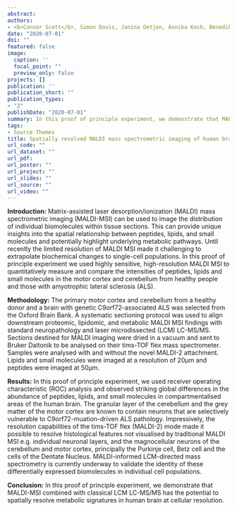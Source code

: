 ```yaml
---
abstract: 
authors:
- <b>Connor Scott</b>, Simon Davis, Janina Oetjen, Annika Koch, Benedikt Kessler, Roman Fischer, Olaf Ansorge
date: "2020-07-01"
doi: ""
featured: false
image:
  caption: ''
  focal_point: ""
  preview_only: false
projects: []
publication: ''
publication_short: ""
publication_types:
- "2"
publishDate: "2020-07-01"
summary: In this proof of principle experiment, we demonstrate that MALDI-MSI combined with classical LCM LC-MS/MS has the potential to spatially resolve metabolic signatures in human brain at cellular resolution. <b><i>Abstract & Talk given - The Oxford Metabolic Health Symposium 2020, 30th June – 3rd July 2020.</b></i>
tags:
- Source Themes
title: Spatially resolved MALDI mass spectrometric imaging of human brain tissue for metabolites, lipids, and peptides - proof of principle
url_code: ""
url_dataset: ""
url_pdf: 
url_poster: ""
url_project: ""
url_slides: ""
url_source: ""
url_video: ""
---
```



<b>Introduction:</b> Matrix-assisted laser desorption/ionization (MALDI) mass spectrometric imaging (MALDI-MSI) can be used to image the distribution of individual biomolecules within tissue sections. This can provide unique insights into the spatial relationship between peptides, lipids, and small molecules and potentially highlight underlying metabolic pathways. Until recently the limited resolution of MALDI MSI made it challenging to extrapolate biochemical changes to single-cell populations. In this proof of principle experiment we used highly sensitive, high-resolution MALDI MSI to quantitatively measure and compare the intensities of peptides, lipids and small molecules in the motor cortex and cerebellum from healthy people and those with amyotrophic lateral sclerosis (ALS).

<b>Methodology:</b> The primary motor cortex and cerebellum from a healthy donor and a brain with genetic C9orf72-associated ALS was selected from the Oxford Brain Bank. A systematic sectioning protocol was used to align downstream proteomic, lipidomic, and metabolic MALDI MSI findings with standard neuropathology and laser microdissected (LCM) LC-MS/MS. Sections destined for MALDI imaging were dried in a vacuum and sent to Bruker Daltonik to be analysed on their tims-TOF flex mass spectrometer. Samples were analysed with and without the novel MALDI-2 attachment. Lipids and small molecules were imaged at a resolution of 20µm and peptides were imaged at 50µm.

<b>Results:</b> In this proof of principle experiment, we used receiver operating characteristic (ROC) analysis and observed striking global differences in the abundance of peptides, lipids, and small molecules in compartmentalised areas of the human brain. The granular layer of the cerebellum and the grey matter of the motor cortex are known to contain neurons that are selectively vulnerable to C9orf72-muation-driven ALS pathology. Impressively, the resolution capabilities of the tims-TOF flex (MALDI-2) mode made it possible to resolve histological features not visualised by traditional MALDI MSI e.g. individual neuronal layers, and the magnocellular neurons of the cerebellum and motor cortex, principally the Purkinje cell, Betz cell and the cells of the Dentate Nucleus.  MALDI-informed LCM-directed mass spectrometry is currently underway to validate the identity of these differentially expressed biomolecules in individual cell populations.

<b>Conclusion:</b> In this proof of principle experiment, we demonstrate that MALDI-MSI combined with classical LCM LC-MS/MS has the potential to spatially resolve metabolic signatures in human brain at cellular resolution.